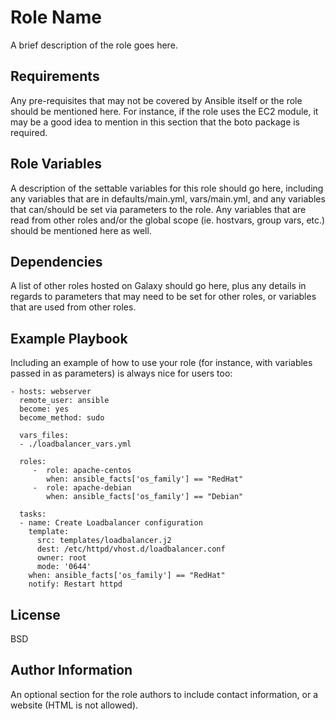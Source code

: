 Role Name
=========

A brief description of the role goes here.

Requirements
------------

Any pre-requisites that may not be covered by Ansible itself or the role should be mentioned here. For instance, if the role uses the EC2 module, it may be a good idea to mention in this section that the boto package is required.

Role Variables
--------------

A description of the settable variables for this role should go here, including any variables that are in defaults/main.yml, vars/main.yml, and any variables that can/should be set via parameters to the role. Any variables that are read from other roles and/or the global scope (ie. hostvars, group vars, etc.) should be mentioned here as well.

Dependencies
------------

A list of other roles hosted on Galaxy should go here, plus any details in regards to parameters that may need to be set for other roles, or variables that are used from other roles.

Example Playbook
----------------

Including an example of how to use your role (for instance, with variables passed in as parameters) is always nice for users too:

    - hosts: webserver
      remote_user: ansible
      become: yes
      become_method: sudo

      vars_files:
      - ./loadbalancer_vars.yml

      roles:
         -  role: apache-centos
            when: ansible_facts['os_family'] == "RedHat"
         -  role: apache-debian
            when: ansible_facts['os_family'] == "Debian"

      tasks:
      - name: Create Loadbalancer configuration
        template:
          src: templates/loadbalancer.j2
          dest: /etc/httpd/vhost.d/loadbalancer.conf
          owner: root
          mode: '0644'
        when: ansible_facts['os_family'] == "RedHat"
        notify: Restart httpd  

License
-------

BSD

Author Information
------------------

An optional section for the role authors to include contact information, or a website (HTML is not allowed).
